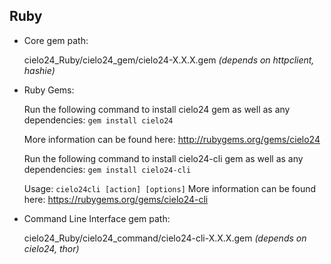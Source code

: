Ruby
----

* Core gem path:

    cielo24_Ruby/cielo24_gem/cielo24-X.X.X.gem *(depends on httpclient, hashie)*
    
* Ruby Gems:

    Run the following command to install сielo24 gem as well as any dependencies:
      `gem install cielo24`
    
    More information can be found here: http://rubygems.org/gems/cielo24
    
    Run the following command to install сielo24-cli gem as well as any dependencies:
      `gem install cielo24-cli`
      
    Usage: `cielo24cli [action] [options]`
    More information can be found here: https://rubygems.org/gems/cielo24-cli
    
* Command Line Interface gem path:

    cielo24_Ruby/cielo24_command/cielo24-cli-X.X.X.gem *(depends on cielo24, thor)*
